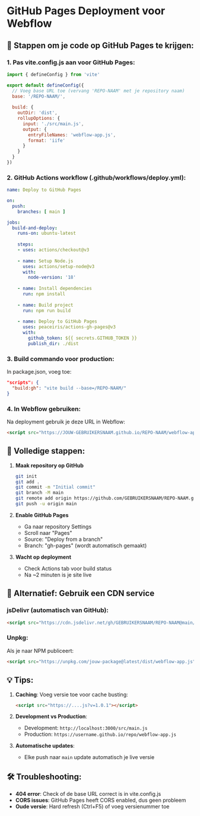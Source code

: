 # GitHub Pages Deployment voor Webflow

## 🚀 Stappen om je code op GitHub Pages te krijgen:

### 1. **Pas vite.config.js aan voor GitHub Pages:**

```javascript
import { defineConfig } from 'vite'

export default defineConfig({
  // Voeg base URL toe (vervang 'REPO-NAAM' met je repository naam)
  base: '/REPO-NAAM/',
  
  build: {
    outDir: 'dist',
    rollupOptions: {
      input: './src/main.js',
      output: {
        entryFileNames: 'webflow-app.js',
        format: 'iife'
      }
    }
  }
})
```

### 2. **GitHub Actions workflow (.github/workflows/deploy.yml):**

```yaml
name: Deploy to GitHub Pages

on:
  push:
    branches: [ main ]

jobs:
  build-and-deploy:
    runs-on: ubuntu-latest
    
    steps:
    - uses: actions/checkout@v3
    
    - name: Setup Node.js
      uses: actions/setup-node@v3
      with:
        node-version: '18'
        
    - name: Install dependencies
      run: npm install
      
    - name: Build project
      run: npm run build
      
    - name: Deploy to GitHub Pages
      uses: peaceiris/actions-gh-pages@v3
      with:
        github_token: ${{ secrets.GITHUB_TOKEN }}
        publish_dir: ./dist
```

### 3. **Build commando voor production:**

In package.json, voeg toe:
```json
"scripts": {
  "build:gh": "vite build --base=/REPO-NAAM/"
}
```

### 4. **In Webflow gebruiken:**

Na deployment gebruik je deze URL in Webflow:
```html
<script src="https://JOUW-GEBRUIKERSNAAM.github.io/REPO-NAAM/webflow-app.js"></script>
```

## 📝 Volledige stappen:

1. **Maak repository op GitHub**
   ```bash
   git init
   git add .
   git commit -m "Initial commit"
   git branch -M main
   git remote add origin https://github.com/GEBRUIKERSNAAM/REPO-NAAM.git
   git push -u origin main
   ```

2. **Enable GitHub Pages**
   - Ga naar repository Settings
   - Scroll naar "Pages"
   - Source: "Deploy from a branch"
   - Branch: "gh-pages" (wordt automatisch gemaakt)

3. **Wacht op deployment**
   - Check Actions tab voor build status
   - Na ~2 minuten is je site live

## 🔄 Alternatief: Gebruik een CDN service

### jsDelivr (automatisch van GitHub):
```html
<script src="https://cdn.jsdelivr.net/gh/GEBRUIKERSNAAM/REPO-NAAM@main/dist/webflow-app.js"></script>
```

### Unpkg:
Als je naar NPM publiceert:
```html
<script src="https://unpkg.com/jouw-package@latest/dist/webflow-app.js"></script>
```

## 💡 Tips:

1. **Caching**: Voeg versie toe voor cache busting:
   ```html
   <script src="https://....js?v=1.0.1"></script>
   ```

2. **Development vs Production**:
   - Development: `http://localhost:3000/src/main.js`
   - Production: `https://username.github.io/repo/webflow-app.js`

3. **Automatische updates**: 
   - Elke push naar `main` update automatisch je live versie

## 🛠️ Troubleshooting:

- **404 error**: Check of de base URL correct is in vite.config.js
- **CORS issues**: GitHub Pages heeft CORS enabled, dus geen probleem
- **Oude versie**: Hard refresh (Ctrl+F5) of voeg versienummer toe